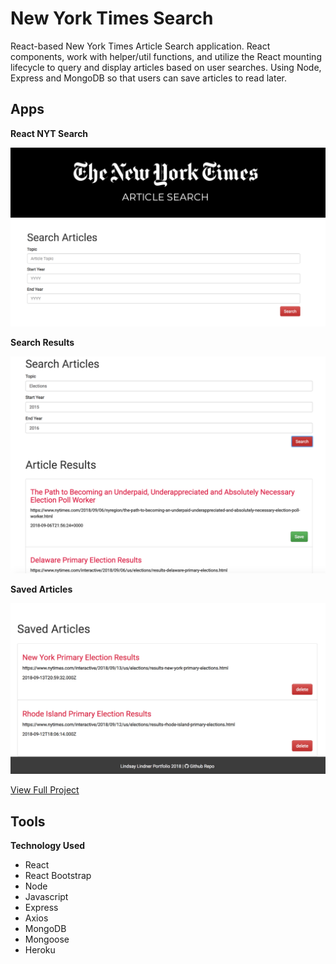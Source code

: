 # New York Times Search

React-based New York Times Article Search application. React components, work with helper/util functions, and utilize the React mounting lifecycle to query and display articles based on user searches. Using Node, Express and MongoDB so that users can save articles to read later.

## Apps ##

**React NYT Search**

![Home Screen](client/public/title.png)

**Search Results**

![Survey Page](client/public/search.png)

**Saved Articles**

![API Object](client/public/articles.png)

[View Full Project](https://limitless-stream-82216.herokuapp.com)


## Tools ##

**Technology Used**
* React
* React Bootstrap
* Node
* Javascript
* Express
* Axios
* MongoDB
* Mongoose
* Heroku

